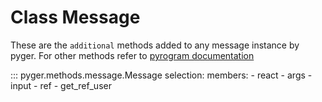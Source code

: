 # Class Message

These are the `additional` methods added to any message instance by pyger. For other methods refer to [pyrogram documentation](https://docs.pyrogram.org/api/bound-methods/#message)

::: pyger.methods.message.Message
      selection:
          members:
            - react
            - args
            - input
            - ref
            - get_ref_user
